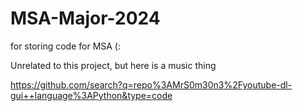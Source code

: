 # MSA-Major-2024
for storing code for MSA (:


Unrelated to this project, but here is a music thing

https://github.com/search?q=repo%3AMrS0m30n3%2Fyoutube-dl-gui++language%3APython&type=code


